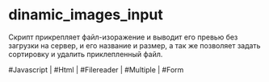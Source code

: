 # dinamic_images_input

Скрипт прикрепляет файл-изоражение и выводит его превью без загрузки на сервер, и его название и размер, а так же позволяет задать сортировку и удалить приклепленный файл.

#Javascript | #Html | #Filereader | #Multiple | #Form
